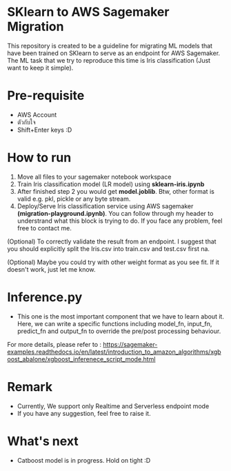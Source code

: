 # SKlearn to AWS Sagemaker Migration
This repository is created to be a guideline for migrating ML models that have been trained on SKlearn to serve as an endpoint for AWS Sagemaker. The ML task that we try to reproduce this time is Iris classification (Just want to keep it simple).
# Pre-requisite
- AWS Account
- ตัวกับใจ
- Shift+Enter keys :D
# How to run
1. Move all files to your sagemaker notebook workspace
2. Train Iris classification model (LR model) using **sklearn-iris.ipynb**
3. After finished step 2 you would get **model.joblib**. Btw, other format is valid e.g. pkl, pickle or any byte stream.
4. Deploy/Serve Iris classification service using AWS sagemaker **(migration-playground.ipynb)**. You can follow through my header to understrand what this block is trying to do. If you face any problem, feel free to contact me.

(Optional) To correctly validate the result from an endpoint. I suggest that you should explicitly split the Iris.csv into train.csv and test.csv first na.

(Optional) Maybe you could try with other weight format as you see fit. If it doesn't work, just let me know.
# Inference.py
- This one is the most important component that we have to learn about it. Here, we can write a specific functions including model_fn, input_fn, predict_fn and output_fn to override the pre/post processing behaviour.

For more details, please refer to : https://sagemaker-examples.readthedocs.io/en/latest/introduction_to_amazon_algorithms/xgboost_abalone/xgboost_inferenece_script_mode.html

# Remark
- Currently, We support only Realtime and Serverless endpoint mode
- If you have any suggestion, feel free to raise it.
# What's next
- Catboost model is in progress. Hold on tight :D
